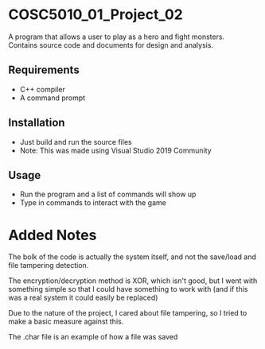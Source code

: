 # COSC5010_01_Project_02

A program that allows a user to play as a hero and fight monsters.  
Contains source code and documents for design and analysis.

## Requirements

- C++ compiler
- A command prompt

## Installation 

- Just build and run the source files
- Note: This was made using Visual Studio 2019 Community

## Usage

- Run the program and a list of commands will show up
- Type in commands to interact with the game

# Added Notes
The bolk of the code is actually the system itself, and not the save/load and file tampering detection.

The encryption/decryption method is XOR, which isn't good, but I went with something simple so that I could have something to work with (and if this was a real system it could easily be replaced)

Due to the nature of the project, I cared about file tampering, so I tried to make a basic measure against this.

The .char file is an example of how a file was saved